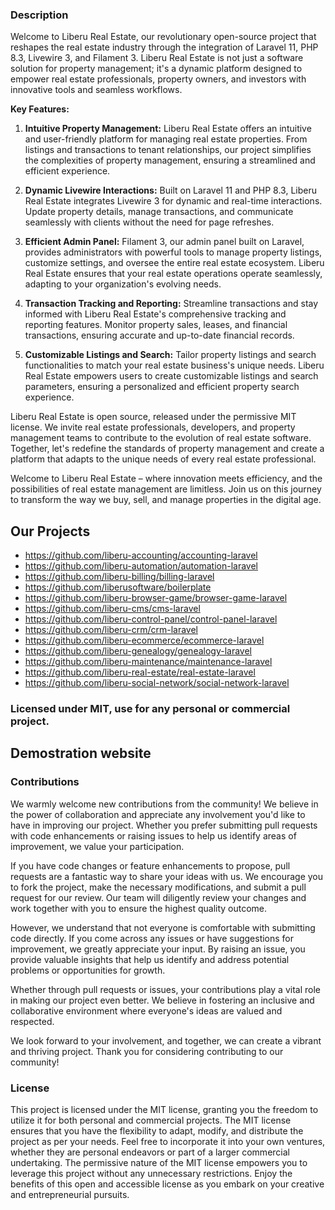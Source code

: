 ### Description
Welcome to Liberu Real Estate, our revolutionary open-source project that reshapes the real estate industry through the integration of Laravel 11, PHP 8.3, Livewire 3, and Filament 3. Liberu Real Estate is not just a software solution for property management; it's a dynamic platform designed to empower real estate professionals, property owners, and investors with innovative tools and seamless workflows.

**Key Features:**

1. **Intuitive Property Management:** Liberu Real Estate offers an intuitive and user-friendly platform for managing real estate properties. From listings and transactions to tenant relationships, our project simplifies the complexities of property management, ensuring a streamlined and efficient experience.

2. **Dynamic Livewire Interactions:** Built on Laravel 11 and PHP 8.3, Liberu Real Estate integrates Livewire 3 for dynamic and real-time interactions. Update property details, manage transactions, and communicate seamlessly with clients without the need for page refreshes.

3. **Efficient Admin Panel:** Filament 3, our admin panel built on Laravel, provides administrators with powerful tools to manage property listings, customize settings, and oversee the entire real estate ecosystem. Liberu Real Estate ensures that your real estate operations operate seamlessly, adapting to your organization's evolving needs.

4. **Transaction Tracking and Reporting:** Streamline transactions and stay informed with Liberu Real Estate's comprehensive tracking and reporting features. Monitor property sales, leases, and financial transactions, ensuring accurate and up-to-date financial records.

5. **Customizable Listings and Search:** Tailor property listings and search functionalities to match your real estate business's unique needs. Liberu Real Estate empowers users to create customizable listings and search parameters, ensuring a personalized and efficient property search experience.

Liberu Real Estate is open source, released under the permissive MIT license. We invite real estate professionals, developers, and property management teams to contribute to the evolution of real estate software. Together, let's redefine the standards of property management and create a platform that adapts to the unique needs of every real estate professional.

Welcome to Liberu Real Estate – where innovation meets efficiency, and the possibilities of real estate management are limitless. Join us on this journey to transform the way we buy, sell, and manage properties in the digital age.

<!--/h-->

## Our Projects

* https://github.com/liberu-accounting/accounting-laravel
* https://github.com/liberu-automation/automation-laravel
* https://github.com/liberu-billing/billing-laravel
* https://github.com/liberusoftware/boilerplate
* https://github.com/liberu-browser-game/browser-game-laravel
* https://github.com/liberu-cms/cms-laravel
* https://github.com/liberu-control-panel/control-panel-laravel
* https://github.com/liberu-crm/crm-laravel
* https://github.com/liberu-ecommerce/ecommerce-laravel
* https://github.com/liberu-genealogy/genealogy-laravel
* https://github.com/liberu-maintenance/maintenance-laravel
* https://github.com/liberu-real-estate/real-estate-laravel
* https://github.com/liberu-social-network/social-network-laravel

### Licensed under MIT, use for any personal or commercial project.


## Demostration website
<!--/h-->

### Contributions

We warmly welcome new contributions from the community! We believe in the power of collaboration and appreciate any involvement you'd like to have in improving our project. Whether you prefer submitting pull requests with code enhancements or raising issues to help us identify areas of improvement, we value your participation.

If you have code changes or feature enhancements to propose, pull requests are a fantastic way to share your ideas with us. We encourage you to fork the project, make the necessary modifications, and submit a pull request for our review. Our team will diligently review your changes and work together with you to ensure the highest quality outcome.

However, we understand that not everyone is comfortable with submitting code directly. If you come across any issues or have suggestions for improvement, we greatly appreciate your input. By raising an issue, you provide valuable insights that help us identify and address potential problems or opportunities for growth.

Whether through pull requests or issues, your contributions play a vital role in making our project even better. We believe in fostering an inclusive and collaborative environment where everyone's ideas are valued and respected.

We look forward to your involvement, and together, we can create a vibrant and thriving project. Thank you for considering contributing to our community!
<!--/h-->

### License

This project is licensed under the MIT license, granting you the freedom to utilize it for both personal and commercial projects. The MIT license ensures that you have the flexibility to adapt, modify, and distribute the project as per your needs. Feel free to incorporate it into your own ventures, whether they are personal endeavors or part of a larger commercial undertaking. The permissive nature of the MIT license empowers you to leverage this project without any unnecessary restrictions. Enjoy the benefits of this open and accessible license as you embark on your creative and entrepreneurial pursuits.
<!--/h-->

